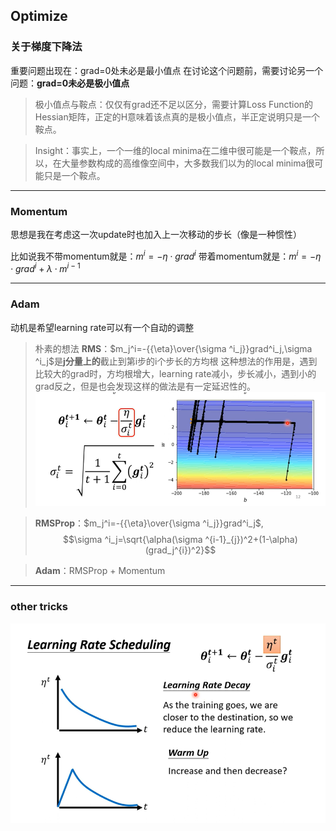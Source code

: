 ## Optimize

### 关于梯度下降法
重要问题出现在：grad=0处未必是最小值点
在讨论这个问题前，需要讨论另一个问题：**grad=0未必是极小值点**

> 极小值点与鞍点：仅仅有grad还不足以区分，需要计算Loss Function的Hessian矩阵，正定的H意味着该点真的是极小值点，半正定说明只是一个鞍点。

> Insight：事实上，一个一维的local minima在二维中很可能是一个鞍点，所以，在大量参数构成的高维像空间中，大多数我们以为的local minima很可能只是一个鞍点。

---

### Momentum

思想是我在考虑这一次update时也加入上一次移动的步长（像是一种惯性）

比如说我不带momentum就是：$m^i=-\eta\cdot grad^i$
带着momentum就是：$m^i=-\eta\cdot grad^i+\lambda\cdot m^{i-1}$

---

### Adam

动机是希望learning rate可以有一个自动的调整

> 朴素的想法 **RMS**：$m_j^i=-{{\eta}\over{\sigma ^i_j}}grad^i_j,\sigma ^i_j$是**j分量上的**截止到第i步的i个步长的方均根
> 这种想法的作用是，遇到比较大的grad时，方均根增大，learning rate减小，步长减小，遇到小的grad反之，但是也会发现这样的做法是有一定延迟性的。![alt text](..\notes\pictures\optimize_1.png)

> **RMSProp**：$m_j^i=-{{\eta}\over{\sigma ^i_j}}grad^i_j$,$$\sigma ^i_j=\sqrt{\alpha(\sigma ^{i-1}_{j})^2+(1-\alpha)(grad_j^{i})^2}$$

> **Adam**：RMSProp + Momentum 

---

### other tricks

![alt text](..\notes\pictures\optimize_2.png)